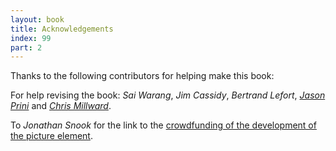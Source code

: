 ```yaml
---
layout: book
title: Acknowledgements
index: 99
part: 2
---
```


Thanks to the following contributors for helping make this book:

For help revising the book: _Sai Warang_, _Jim Cassidy_, _Bertrand Lefort_, [_Jason Prini_][jason] and [_Chris Millward_][chris].

[jason]: https://twitter.com/jasonprini
[chris]: https://twitter.com/ChrisMillward

To _Jonathan Snook_ for the link to the [crowdfunding of the development of the picture element][picture-element].

[picture-element]: https://www.indiegogo.com/projects/picture-element-implementation-in-blink/x/22249440#/
